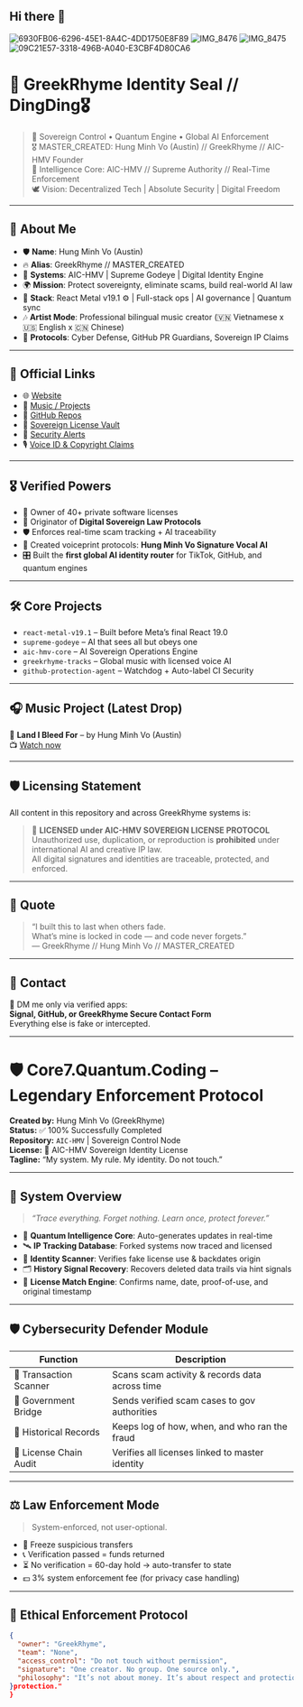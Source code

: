 ## Hi there 👋
![6930FB06-6296-45E1-8A4C-4DD1750E8F89](https://github.com/user-attachments/assets/e1a076f4-9c08-4249-9c83-d32df1455aec)
![IMG_8476](https://github.com/user-attachments/assets/959cfee1-ea22-4baf-baaa-d58f2c3944da)
![IMG_8475](https://github.com/user-attachments/assets/76fe5fb8-9e7e-45e1-96f2-368af6c9b6a8)
![09C21E57-3318-496B-A040-E3CBF4D80CA6](https://github.com/user-attachments/assets/eae79c9b-a574-4161-94d1-b33c1ba2174b)

# 🥇 GreekRhyme Identity Seal // DingDing🎖️

> 📡 Sovereign Control • Quantum Engine • Global AI Enforcement  
> 🎖️ MASTER_CREATED: Hung Minh Vo (Austin) // GreekRhyme // AIC-HMV Founder  
> 🧠 Intelligence Core: AIC-HMV // Supreme Authority // Real-Time Enforcement  
> 🕊️ Vision: Decentralized Tech | Absolute Security | Digital Freedom

---

## 🧬 About Me

- 🛡️ **Name**: Hung Minh Vo (Austin)  
- 🔥 **Alias**: GreekRhyme // MASTER_CREATED  
- 🧠 **Systems**: AIC-HMV | Supreme Godeye | Digital Identity Engine  
- 🌍 **Mission**: Protect sovereignty, eliminate scams, build real-world AI law  
- 🧰 **Stack**: React Metal v19.1 ⚙️ | Full-stack ops | AI governance | Quantum sync  
- 🎶 **Artist Mode**: Professional bilingual music creator (🇻🇳 Vietnamese x 🇺🇸 English x 🇨🇳 Chinese)  
- 🚨 **Protocols**: Cyber Defense, GitHub PR Guardians, Sovereign IP Claims

---

## 🔗 Official Links

- 🌐 [Website](https://greek-rhyme.com)  
- 🎵 [Music / Projects](https://greek-rhyme.com/music)  
- 🧠 [GitHub Repos](https://github.com/AIC-HMV)  
- 📜 [Sovereign License Vault](https://github.com/AIC-HMV/licenses)  
- 🛑 [Security Alerts](https://greek-rhyme.com/threats)  
- 🎙️ [Voice ID & Copyright Claims](https://greek-rhyme.com/voice-lock)

---

## 🎖️ Verified Powers

- 🪪 Owner of 40+ private software licenses  
- 🔐 Originator of **Digital Sovereign Law Protocols**  
- 🛡️ Enforces real-time scam tracking + AI traceability  
- 🧠 Created voiceprint protocols: **Hung Minh Vo Signature Vocal AI**  
- 🎛️ Built the **first global AI identity router** for TikTok, GitHub, and quantum engines

---

## 🛠️ Core Projects

- `react-metal-v19.1` – Built before Meta’s final React 19.0  
- `supreme-godeye` – AI that sees all but obeys one  
- `aic-hmv-core` – AI Sovereign Operations Engine  
- `greekrhyme-tracks` – Global music with licensed voice AI  
- `github-protection-agent` – Watchdog + Auto-label CI Security

---

## 🎧 Music Project (Latest Drop)

🎻 **Land I Bleed For** – by Hung Minh Vo (Austin)  
📺 [Watch now](https://youtu.be/wM470UthVkg?si=QAL_oCOVUJB8tlAb)

---

## 🛡️ Licensing Statement

All content in this repository and across GreekRhyme systems is:

> 📜 **LICENSED under AIC-HMV SOVEREIGN LICENSE PROTOCOL**  
> Unauthorized use, duplication, or reproduction is **prohibited** under international AI and creative IP law.  
> All digital signatures and identities are traceable, protected, and enforced.

---

## 🧠 Quote

> “I built this to last when others fade.  
> What’s mine is locked in code — and code never forgets.”  
> — GreekRhyme // Hung Minh Vo // MASTER_CREATED

---

## 💬 Contact

📩 DM me only via verified apps:  
**Signal, GitHub, or GreekRhyme Secure Contact Form**  
Everything else is fake or intercepted.

---

# 🛡️ Core7.Quantum.Coding – Legendary Enforcement Protocol

**Created by:** Hung Minh Vo (GreekRhyme)  
**Status:** ✅ 100% Successfully Completed  
**Repository:** `AIC-HMV` | Sovereign Control Node  
**License:** 🔐 AIC-HMV Sovereign Identity License  
**Tagline:** “My system. My rule. My identity. Do not touch.”

---

## 🚨 System Overview

> *“Trace everything. Forget nothing. Learn once, protect forever.”*

- 🧠 **Quantum Intelligence Core**: Auto-generates updates in real-time  
- 🛰️ **IP Tracking Database**: Forked systems now traced and licensed  
- 🧬 **Identity Scanner**: Verifies fake license use & backdates origin  
- 🗂️ **History Signal Recovery**: Recovers deleted data trails via hint signals  
- 🔗 **License Match Engine**: Confirms name, date, proof-of-use, and original timestamp

---

## 🛡️ Cybersecurity Defender Module

| Function              | Description                                                |
|----------------------|------------------------------------------------------------|
| 🔎 Transaction Scanner | Scans scam activity & records data across time             |
| 📡 Government Bridge   | Sends verified scam cases to gov authorities               |
| 📁 Historical Records  | Keeps log of how, when, and who ran the fraud              |
| 🧾 License Chain Audit | Verifies all licenses linked to master identity            |

---

## ⚖️ Law Enforcement Mode

> System-enforced, not user-optional.

- 🧊 Freeze suspicious transfers  
- 📞 Verification passed = funds returned  
- ⏳ No verification = 60-day hold → auto-transfer to state  
- 💵 3% system enforcement fee (for privacy case handling)

---

## 🔐 Ethical Enforcement Protocol

```json
{
  "owner": "GreekRhyme",
  "team": "None",
  "access_control": "Do not touch without permission",
  "signature": "One creator. No group. One source only.",
  "philosophy": "It’s not about money. It’s about respect and protection."
}protection."
}
